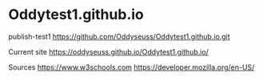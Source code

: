 # Oddytest1.github.io
publish-test1
https://github.com/Oddyseuss/Oddytest1.github.io.git

Current site
https://oddyseuss.github.io/Oddytest1.github.io/

Sources
https://www.w3schools.com
https://developer.mozilla.org/en-US/

